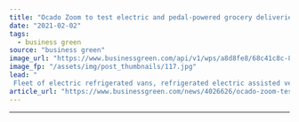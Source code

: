 ```yaml
---
title: "Ocado Zoom to test electric and pedal-powered grocery deliveries in West London"
date: "2021-02-02"
tags: 
  - business green
source: "business green"
image_url: "https://www.businessgreen.com/api/v1/wps/a8d8fe8/68c41c8c-87a9-4de3-b0af-7fd19cf6cf30/2/Ocado-Zoom-185x114.jpg"
image_fp: "/assets/img/post_thumbnails/117.jpg"
lead: "
 Fleet of electric refrigerated vans, refrigerated electric assisted vehicles, and pedal-powered cargo bikes to help slash emissions for the delivery service ..."
article_url: "https://www.businessgreen.com/news/4026626/ocado-zoom-test-electric-pedal-powered-grocery-deliveries-west-london"
---
```


---
